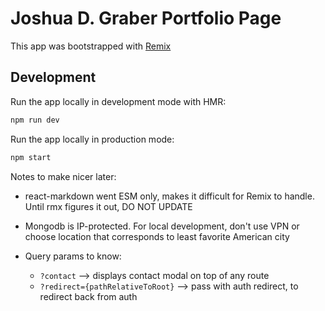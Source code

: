 # Joshua D. Graber Portfolio Page

This app was bootstrapped with [Remix](https://remix.run/docs)

## Development

Run the app locally in development mode with HMR:

```sh
npm run dev
```

Run the app locally in production mode:

```sh
npm start
```

Notes to make nicer later:

- react-markdown went ESM only, makes it difficult for Remix to handle. Until rmx figures it out, DO NOT UPDATE
- Mongodb is IP-protected. For local development, don't use VPN or choose location that corresponds to least favorite American city

- Query params to know:
  - `?contact` --> displays contact modal on top of any route
  - `?redirect={pathRelativeToRoot}` --> pass with auth redirect, to redirect back from auth
